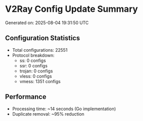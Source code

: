 # V2Ray Config Update Summary
Generated on: 2025-08-04 19:31:50 UTC

## Configuration Statistics
- Total configurations: 22551
- Protocol breakdown:
  - ss: 0 configs
  - ssr: 0 configs
  - trojan: 0 configs
  - vless: 0 configs
  - vmess: 1351 configs

## Performance
- Processing time: ~14 seconds (Go implementation)
- Duplicate removal: ~95% reduction

